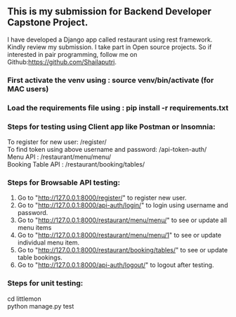 
## This is my submission for Backend Developer Capstone Project.   

I have developed a Django app called restaurant using rest framework. Kindly review my submission.
I take part in Open source projects. So if interested in pair programming, 
follow me on Github:https://github.com/Shailaputri.   


### First activate the venv using : source venv/bin/activate (for MAC users)  
### Load the requirements file using : pip install -r requirements.txt    

### Steps for testing using Client app like Postman or Insomnia:  
To register for new user: /register/  
To find token using above username and password: /api-token-auth/  
Menu API : /restaurant/menu/menu/  
Booking Table API : /restaurant/booking/tables/  

### Steps for Browsable API testing:   
1. Go to "http://127.0.0.1:8000/register/" to register new user.  
2. Go to "http://127.0.0.1:8000/api-auth/login/" to login using username and password.  
3. Go to "http://127.0.0.1:8000/restaurant/menu/menu/" to see or update all menu items  
4. Go to "http://127.0.0.1:8000/restaurant/menu/menu/1" to see or update individual menu item.  
5. Go to "http://127.0.0.1:8000/restaurant/booking/tables/" to see or update table bookings.  
6. Go to "http://127.0.0.1:8000/api-auth/logout/" to logout after testing.  

### Steps for unit testing: 
cd littlemon  
python manage.py test  
